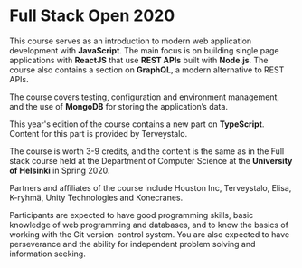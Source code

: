 # Full Stack Open 2020

This course serves as an introduction to modern web application development with **JavaScript**. The main focus is on building single page applications with **ReactJS** that use **REST APIs** built with **Node.js**. The course also contains a section on **GraphQL**, a modern alternative to REST APIs.

The course covers testing, configuration and environment management, and the use of **MongoDB** for storing the application’s data.

This year's edition of the course contains a new part on **TypeScript**. Content for this part is provided by Terveystalo.

The course is worth 3-9 credits, and the content is the same as in the Full stack course held at the Department of Computer Science at the **University of Helsinki** in Spring 2020.

Partners and affiliates of the course include Houston Inc, Terveystalo, Elisa, K-ryhmä, Unity Technologies and Konecranes.

Participants are expected to have good programming skills, basic knowledge of web programming and databases, and to know the basics of working with the Git version-control system. You are also expected to have perseverance and the ability for independent problem solving and information seeking.
